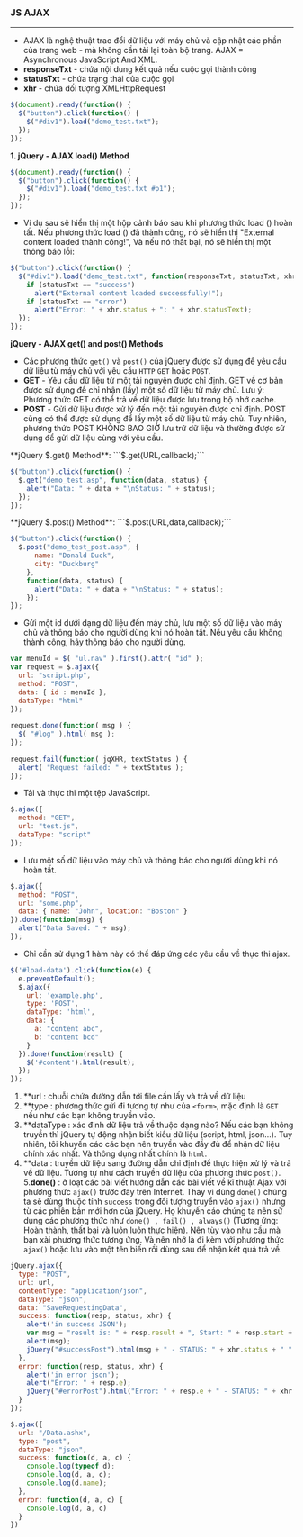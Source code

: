 ### JS AJAX
---
- AJAX là nghệ thuật trao đổi dữ liệu với máy chủ và cập nhật các phần của trang web - mà không cần tải lại toàn bộ trang.
AJAX = Asynchronous JavaScript And XML.
- **responseTxt** - chứa nội dung kết quả nếu cuộc gọi thành công
- **statusTxt** - chứa trạng thái của cuộc gọi
- **xhr** - chứa đối tượng XMLHttpRequest

```javascript
$(document).ready(function() {
  $("button").click(function() {
    $("#div1").load("demo_test.txt");
  });
});
```

**1. jQuery - AJAX load() Method**

```javascript
$(document).ready(function() {
  $("button").click(function() {
    $("#div1").load("demo_test.txt #p1");
  });
});
```

- Ví dụ sau sẽ hiển thị một hộp cảnh báo sau khi phương thức load () hoàn tất. Nếu phương thức load () đã thành công, nó sẽ hiển thị "External content loaded thành công!", Và nếu nó thất bại, nó sẽ hiển thị một thông báo lỗi:

```javascript
$("button").click(function() {
  $("#div1").load("demo_test.txt", function(responseTxt, statusTxt, xhr) {
    if (statusTxt == "success")
      alert("External content loaded successfully!");
    if (statusTxt == "error")
      alert("Error: " + xhr.status + ": " + xhr.statusText);
  });
});
```

**jQuery - AJAX get() and post() Methods**

- Các phương thức ```get()``` và ```post()``` của jQuery được sử dụng để yêu cầu dữ liệu từ máy chủ với yêu cầu ```HTTP``` ```GET``` hoặc ```POST```.
- **GET** - Yêu cầu dữ liệu từ một tài nguyên được chỉ định. GET về cơ bản được sử dụng để chỉ nhận (lấy) một số dữ liệu từ máy chủ. Lưu ý: Phương thức GET có thể trả về dữ liệu được lưu trong bộ nhớ cache.
- **POST** - Gửi dữ liệu được xử lý đến một tài nguyên được chỉ định. POST cũng có thể được sử dụng để lấy một số dữ liệu từ máy chủ. Tuy nhiên, phương thức POST KHÔNG BAO GIỜ lưu trữ dữ liệu và thường được sử dụng để gửi dữ liệu cùng với yêu cầu.

**jQuery $.get() Method**: ```$.get(URL,callback);```

```javascript
$("button").click(function() {
  $.get("demo_test.asp", function(data, status) {
    alert("Data: " + data + "\nStatus: " + status);
  });
});
```

**jQuery $.post() Method**: ```$.post(URL,data,callback);```

```javascript
$("button").click(function() {
  $.post("demo_test_post.asp", {
      name: "Donald Duck",
      city: "Duckburg"
    },
    function(data, status) {
      alert("Data: " + data + "\nStatus: " + status);
    });
});
```

- Gửi một id dưới dạng dữ liệu đến máy chủ, lưu một số dữ liệu vào máy chủ và thông báo cho người dùng khi nó hoàn tất. Nếu yêu cầu không thành công, hãy thông báo cho người dùng.

```javascript
var menuId = $( "ul.nav" ).first().attr( "id" );
var request = $.ajax({
  url: "script.php",
  method: "POST",
  data: { id : menuId },
  dataType: "html"
});
 
request.done(function( msg ) {
  $( "#log" ).html( msg );
});
 
request.fail(function( jqXHR, textStatus ) {
  alert( "Request failed: " + textStatus );
});
```
- Tải và thực thi một tệp JavaScript.

```javascript
$.ajax({
  method: "GET",
  url: "test.js",
  dataType: "script"
});
```

- Lưu một số dữ liệu vào máy chủ và thông báo cho người dùng khi nó hoàn tất.

```javascript
$.ajax({
  method: "POST",
  url: "some.php",
  data: { name: "John", location: "Boston" }
}).done(function(msg) {
  alert("Data Saved: " + msg);
});
```

- Chỉ cần sử dụng 1 hàm này có thể đáp ứng các yêu cầu về thực thi ajax.

```javascript
$('#load-data').click(function(e) {
  e.preventDefault();
  $.ajax({
    url: 'example.php',
    type: 'POST',
    dataType: 'html',
    data: {
      a: "content abc",
      b: "content bcd"
    }
  }).done(function(result) {
    $('#content').html(result);
  });
});
```

1. **url : chuỗi chứa đường dẫn tới file cần lấy và trả về dữ liệu
2. **type : phương thức gửi đi tương tự như của ```<form>```, mặc định là ```GET``` nếu như các bạn không truyền vào.
3. **dataType : xác định dữ liệu trả về thuộc dạng nào? Nếu các bạn không truyền thì jQuery tự động nhận biết kiểu dữ liệu (script, html, json…). Tuy nhiên, tôi khuyến cáo các bạn nên truyền vào đầy đủ để nhận dữ liệu chính xác nhất. Và thông dụng nhất chính là ```html```.
4. **data : truyền dữ liệu sang đường dẫn chỉ định để thực hiện xử lý và trả về dữ liệu. Tương tự như cách truyền dữ liệu của phương thức ```post()```.
5.**done()** : ở loạt các bài viết hướng dẫn các bài viết về kĩ thuật Ajax với phương thức ``` ajax() ``` trước đây trên Internet. Thay vì dùng ```done()``` chúng ta sẽ dùng thuộc tính ```success``` trong đối tượng truyền vào ```ajax()``` nhưng từ các phiên bản mới hơn của jQuery. Họ khuyến cáo chúng ta nên sử dụng các phương thức như ```done() , fail() , always()``` (Tương ứng: Hoàn thành, thất bại và luôn luôn thực hiện). Nên tùy vào nhu cầu mà bạn xài phương thức tương ứng. Và nên nhớ là đi kèm với phương thức ```ajax()``` hoặc lưu vào một tên biến rồi dùng sau để nhận kết quả trả về.

```javascript
jQuery.ajax({
  type: "POST",
  url: url,
  contentType: "application/json",
  dataType: "json",
  data: "SaveRequestingData",
  success: function(resp, status, xhr) {
    alert('in success JSON');
    var msg = "result is: " + resp.result + ", Start: " + resp.start + ", End: " + resp.end + ", issues: " + resp.issues;
    alert(msg);
    jQuery("#successPost").html(msg + " - STATUS: " + xhr.status + " " + xhr.statusText);
  },
  error: function(resp, status, xhr) {
    alert('in error json');
    alert("Error: " + resp.e);
    jQuery("#errorPost").html("Error: " + resp.e + " - STATUS: " + xhr.status + " " + xhr.statusText);
  }
});
```

```javascript
$.ajax({
  url: "/Data.ashx",
  type: "post",
  dataType: "json",
  success: function(d, a, c) {
    console.log(typeof d);
    console.log(d, a, c);
    console.log(d.name);
  },
  error: function(d, a, c) {
    console.log(d, a, c)
  }
})
```


